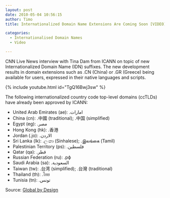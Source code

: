 ```yaml
---
layout: post
date: 2010-05-04 10:56:15
author: Timo
title: Internationalized Domain Name Extensions Are Coming Soon [VIDEO]

categories:
  - Internationalised Domain Names
  - Video

---
```


CNN Live News interview with Tina Dam from ICANN on topic of new Internationalized Domain Name (IDN) suffixes. The new development results in domain extensions such as .CN (China) or .GR (Greece) being available for users, expressed in their native languages and scripts.

{% include youtube.html id="TgQ16Bwj3sw" %}

The following internationalized country code top-level domains (ccTLDs) have already been approved by ICANN:

*   United Arab Emirates (ae): .امارات
*   China (cn): .中國 (traditional); .中国 (simplified)
*   Egypt (eg): .مصر
*   Hong Kong (hk): .香港
*   Jordan (.jo): .الاردن
*   Sri Lanka (lk): .ලංකා (Sinhalese); .இலங்கை (Tamil)
*   Palestinian Territory (ps): .فلسطين
*   Qatar (qa): .قطر
*   Russian Federation (ru): .рф
*   Saudi Arabia (sa): .السعودية
*   Taiwan (tw): .台湾 (simplified); .台灣 (traditional)
*   Thailand (th): .ไทย
*   Tunisia (tn): .تونس

Source: [Global by Design](http://www.globalbydesign.com/internationalized-domain-names/)
